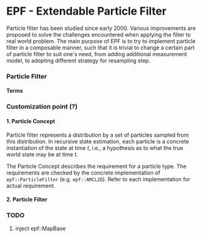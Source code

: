 # EPF - Extendable Particle Filter

Particle filter has been studied since early 2000. Various improvements are proposed to solve the challenges encountered when applying the filter to real world problem. The main purpose of EPF is to try to implement particle filter in a composable manner, such that it is trivial to change a certain part of particle filter to suit one's need, from adding additional measurement model, to adopting different strategy for resampling step.

### Particle Filter

#### Terms

### Customization point (?)

#### 1. Particle Concept

Particle filter represents a distribution by a set of particles sampled from this distribution. In recursive state estimation, each particle is a concrete instantiation of the state at time *t*, i.e., a hypothesis as to what the true world state may be at time *t*.

The Particle Concept describes the requirement for a particle type. The requirements are checked by the concrete implementation of `epf::ParticleFilter` (e.g. `epf::AMCL2D`). Refer to each implementation for actual requirement.

#### 2. Particle Filter


### TODO

1. inject epf::MapBase